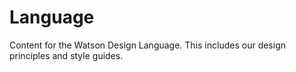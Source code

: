 # Language

Content for the Watson Design Language. This includes our design principles and style guides.
